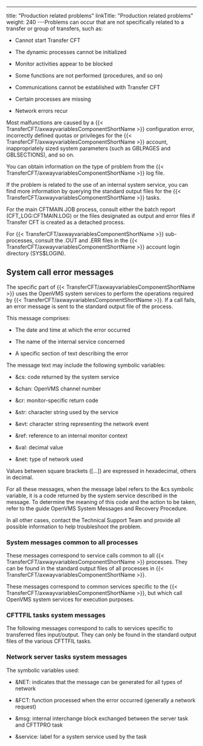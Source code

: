 ---
title: "Production related problems"
linkTitle: "Production related problems"
weight: 240
---Problems can occur that are not specifically related to a transfer or group of transfers, such as:

* Cannot start Transfer CFT

<!-- -->

* The dynamic processes cannot be initialized

<!-- -->

* Monitor activities appear to be blocked

<!-- -->

* Some functions are not performed (procedures, and so on)

<!-- -->

* Communications cannot be established with Transfer CFT

<!-- -->

* Certain processes are missing

<!-- -->

* Network errors recur

Most malfunctions are caused by a {{< TransferCFT/axwayvariablesComponentShortName  >}} configuration error, incorrectly defined quotas or privileges for the {{< TransferCFT/axwayvariablesComponentShortName  >}} account, inappropriately sized system parameters (such as GBLPAGES and GBLSECTIONS), and so on.

You can obtain information on the type of problem from the {{< TransferCFT/axwayvariablesComponentShortName  >}} log file.

If the problem is related to the use of an internal system service, you can find more information by querying the standard output files for the {{< TransferCFT/axwayvariablesComponentShortName  >}} tasks.

For the main CFTMAIN JOB process, consult either the batch report (CFT_LOG:CFTMAIN.LOG) or the files designated as output and error files if Transfer CFT is created as a detached process.

For {{< TransferCFT/axwayvariablesComponentShortName  >}} sub-processes, consult the .OUT and .ERR files in the {{< TransferCFT/axwayvariablesComponentShortName  >}} account login directory (SYS$LOGIN).

## System call error messages

The specific part of {{< TransferCFT/axwayvariablesComponentShortName  >}} uses the OpenVMS system services to perform the operations required by {{< TransferCFT/axwayvariablesComponentShortName  >}}. If a call fails, an error message is sent to the standard output file of the process.

This message comprises:

* The date and time at which the error occurred

<!-- -->

* The name of the internal service concerned

<!-- -->

* A specific section of text describing the error

The message text may include the following symbolic variables:

* &cs: code returned by the system service

<!-- -->

* &chan: OpenVMS channel number

<!-- -->

* &cr: monitor-specific return code

<!-- -->

* &str: character string used by the service

<!-- -->

* &evt: character string representing the network event

<!-- -->

* &ref: reference to an internal monitor context

<!-- -->

* &val: decimal value

<!-- -->

* &net: type of network used

Values between square brackets ([...]) are expressed in hexadecimal, others in decimal.

For all these messages, when the message label refers to the &cs symbolic variable, it is a code returned by the system service described in the message. To determine the meaning of this code and the action to be taken, refer to the guide OpenVMS System Messages and Recovery Procedure.

In all other cases, contact the Technical Support Team and provide all possible information to help troubleshoot the problem.

### System messages common to all processes

These messages correspond to service calls common to all {{< TransferCFT/axwayvariablesComponentShortName  >}} processes. They can be found in the standard output files of all processes in {{< TransferCFT/axwayvariablesComponentShortName  >}}.

These messages correspond to common services specific to the {{< TransferCFT/axwayvariablesComponentShortName  >}}, but which call OpenVMS system services for execution purposes.

### CFTTFIL tasks system messages

The following messages correspond to calls to services specific to transferred files input/output. They can only be found in the standard output files of the various CFTTFIL tasks.

### Network server tasks system messages

The symbolic variables used:

* &NET: indicates that the message can be generated for all types of network

<!-- -->

* &FCT: function processed when the error occurred (generally a network request)

<!-- -->

* &msg: internal interchange block exchanged between the server task and CFTTPRO task

<!-- -->

* &service: label for a system service used by the task
